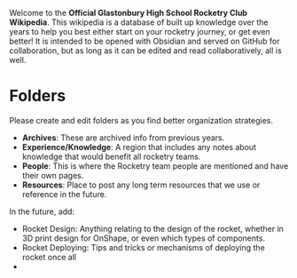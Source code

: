 Welcome to the **Official Glastonbury High School Rocketry Club Wikipedia**. This wikipedia is a database of built up knowledge over the years to help you best either start on your rocketry journey, or get even better!
It is intended to be opened with Obsidian and served on GitHub for collaboration, but as long as it can be edited and read collaboratively, all is well.
# Folders
Please create and edit folders as you find better organization strategies.

- **Archives**: These are archived info from previous years.
- **Experience/Knowledge**: A region that includes any notes about knowledge that would benefit all rocketry teams. 
- **People**: This is where the Rocketry team people are mentioned and have their own pages.
- **Resources**: Place to post any long term resources that we use or reference in the future.





In the future, add:
- Rocket Design: Anything relating to the design of the rocket, whether in 3D print design for OnShape, or even which types of components.
- Rocket Deploying: Tips and tricks or mechanisms of deploying the rocket once all 
- 

